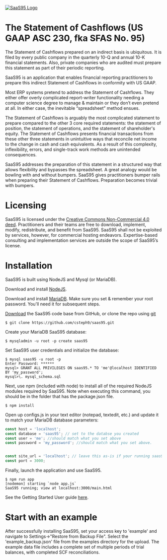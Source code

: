 [![SaaS95 Logo](http://saas95.com/saas95.png)](http://saas95.com/)

# The Statement of Cashflows (US GAAP ASC 230, fka SFAS No. 95)

The Statement of Cashflows prepared on an indirect basis is ubiquitous. It is filed by every public company in the quarterly 10-Q and annual 10-K financial statements.  Also, private companies who are audited must prepare this statement as part of their periodic reporting.

SaaS95 is an application that enables financial reporting practitioners to prepare this indirect Statement of Cashflows in conformity with US GAAP. 

Most ERP systems pretend to address the Statement of Cashflows. They either offer overly complicated report-writer functionality needing a computer science degree to manage & maintain or they don’t even pretend at all. In either case, the inevitable “spreadsheet” method ensues.

The Statement of Cashflows is arguably the most complicated statement to prepare compared to the other 3 core required statements: the statement of position, the statement of operations, and the statement of shareholder's equity. The Statement of Cashflows presents financial transactions from these other three statements in unintuitive ways that reconcile net income to the change in cash and cash equivalents. As a result of this complexity, inflexibility, errors, and single-track work methods are unintended consequences.

SaaS95 addresses the preparation of this statement in a structured way that allows flexibility and bypasses the spreadsheet. A great analogy would be bowling with and without bumpers. SaaS95 gives practitioners bumper rails when preparing their Statement of Cashflows. Preparation becomes trivial with bumpers.

# Licensing
SaaS95 is licensed under the [Creative Commons Non-Commercial 4.0 deed](https://creativecommons.org/licenses/by-nc/4.0/deed.en). Practitioners and their teams are free to download, implement, modify, redistribute, and benefit from SaaS95. SaaS95 shall not be exploited by services, however, for commercial hosting endeavors. Expertise-based consulting and implementation services are outside the scope of SaaS95’s license.

# Installation
SaaS95 is built using NodeJS and Mysql (or MariaDB).

Download and install [NodeJS](https://nodejs.org/en/).

Download and install [MariaDB](https://mariadb.com/downloads/). Make sure you set & remember your root password. You'll need it for subsequent steps.

[Download](https://github.com/csteph9/saas95/archive/refs/heads/main.zip) the SaaS95 code base from GitHub, or clone the repo using [git](https://git-scm.com/downloads)

```console
$ git clone https://github.com/csteph9/saas95.git
```

Create your MariaDB SaaS95 database:
```console
$ mysqladmin -u root -p create saas95
```

Set SaaS95 user credentials and initialize the database:
```console
$ mysql saas95 -u root -p
Enter Password: ******
mysql> GRANT ALL PRIVILEGES ON saas95.* TO 'me'@localhost IDENTIFIED BY 'my_password';
mysql>\. mysql_schema.sql
```

Next, use npm (included with node) to install all of the required NodeJS modules required by SaaS95. Note when executing this command, you should be in the folder that has the package.json file.

```console
$ npm install
```

Open up configs.js in your text editor (notepad, textedit, etc.) and update it to match your MariaDB database parameters:
```js
const host = 'localhost';
const database = 'saas95'; // set to the databse you created
const user = 'me'; //should match what you set above
const password = 'my_password'; //should match what you set above.


const site_url = 'localhost'; // leave this as-is if your running saas95 from your local device. If you are setting up in EC2 or other cloud platform, use the URL where the application will be accessed.
const port = 3000;
```

Finally, launch the application and use SaaS95.
```console
$ npm run app
[nodemon] starting `node app.js`
SaaS95 running; view at localhost:3000/main.html
```

See the Getting Started User guide [here](https://saas95.com/getting_started.pl).

# Start with an example

After successfully installing SaaS95, set your access key to 'example' and navigate to Settings->"Restore from Backup File". Select the 'example_backup.json' file from the examples directory for the upload. The example data file includes a complete set of multiple periods of trial balances, with completed SCF reconciliations.

